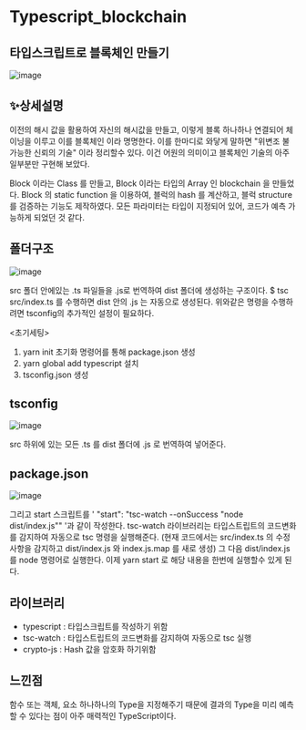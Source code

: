 # Typescript_blockchain

## 타입스크립트로 블록체인 만들기 

![image](https://user-images.githubusercontent.com/79817676/123149820-a600f780-d49c-11eb-94bf-cc62e38286d2.png)

## ✨상세설명
이전의 해시 값을 활용하여 자신의 해시값을 만들고, 이렇게 블록 하나하나 연결되어 체이닝을 이루고 이를 블록체인 이라 명명한다.
이를 한마디로 와닿게 말하면 "위변조 불가능한 신뢰의 기술" 이라 정리할수 있다. 이건 어원의 의미이고 블록체인 기술의 아주 일부분만 구현해 보았다.

Block 이라는 Class 를 만들고, Block 이라는 타입의 Array 인 blockchain 을 만들었다. Block 의 static function 을 이용하여, 블럭의 hash 를 계산하고, 블럭 structure 를 검증하는 기능도 제작하였다. 모든 파라미터는 타입이 지정되어 있어, 코드가 예측 가능하게 되었던 것 같다.

## 폴더구조
![image](https://user-images.githubusercontent.com/79817676/123150884-d39a7080-d49d-11eb-955d-57ab725020e0.png)

src 폴더 안에있는 .ts 파일들을 .js로 번역하여 dist 폴더에 생성하는 구조이다.
$ tsc src/index.ts 를 수행하면 dist 안의 .js 는 자동으로 생성된다.
위와같은 명령을 수행하려면 tsconfig의 추가적인 설정이 필요하다.

<초기세팅>
1. yarn init 초기화 명령어를 통해 package.json 생성
2. yarn global add typescript 설치
3. tsconfig.json 생성


## tsconfig
![image](https://user-images.githubusercontent.com/79817676/123151023-fdec2e00-d49d-11eb-9764-64943caa063f.png)

src 하위에 있는 모든 .ts 를 dist 폴더에 .js 로 번역하여 넣어준다.

## package.json
![image](https://user-images.githubusercontent.com/79817676/123151164-283deb80-d49e-11eb-94fe-3a92eb898d51.png)

그리고 start 스크립트를 ' "start": "tsc-watch --onSuccess \"node dist/index.js\"" '과 같이 작성한다.
tsc-watch 라이브러리는 타입스트립트의 코드변화를 감지하여 자동으로 tsc 명령을 실행해준다.
(현재 코드에서는 src/index.ts 의 수정사항을 감지하고 dist/index.js 와 index.js.map 를 새로 생성)
그 다음 dist/index.js 를 node 명령어로 실행한다.
이제 yarn start 로 해당 내용을 한번에 실행할수 있게 된다.

## 라이브러리
- typescript : 타입스크립트를 작성하기 위함
- tsc-watch : 타입스트립트의 코드변화를 감지하여 자동으로 tsc 실행
- crypto-js : Hash 값을 암호화 하기위함

## 느낀점
함수 또는 객체, 요소 하나하나의 Type을 지정해주기 때문에 결과의 Type을 미리 예측할 수 있다는 점이 아주 매력적인 TypeScript이다.




